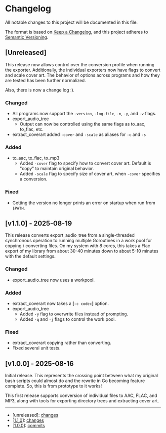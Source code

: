 # Changelog

All notable changes to this project will be documented in this file.

The format is based on [Keep a Changelog](https://keepachangelog.com/en/1.1.0/),
and this project adheres to [Semantic Versioning](https://semver.org/spec/v2.0.0.html).

<!-- markdownlint-disable MD024 -->

## [Unreleased]

This release now allows control over the conversion profile when running the
exporter. Additionally, the individual exporters now have flags to convert and
scale cover art. The behavior of options across programs and how they are tested
has been further normalized.

Also, there is now a change log :).

### Changed

- All programs now support the `-version`, `-log-file`, `-n`, `-y`, and `-v` flags.
- export_audio_tree
  - Output can now be controlled using the same flags as to_aac, to_flac, etc.
- extract_coverart added `-cover` and `-scale` as aliases for `-c` and `-s`

### Added

- to_aac, to_flac, to_mp3
  - Added `-cover` flag to specify how to convert cover art. Default is "copy" to maintain original behavior.
  - Added `-scale` flag to specify size of cover art, when `-cover` specifies a conversion.

### Fixed

- Getting the version no longer prints an error on startup when run from `$PATH`.

## [v1.1.0] - 2025-08-19

This release converts export_audio_tree from a single-threaded synchronous
operation to running multiple Goroutines in a work pool for copying / converting
files. On my system with 8 cores, this takes a Flac export of my library from
about 30-40 minutes down to about 5-10 minutes with the default settings.

### Changed

- export_audio_tree now uses a workpool.

### Added

- extract_coverart now takes a [`-c codec`] option.
- export_audio_tree
  - Added `-y` flag to overwrite files instead of prompting.
  - Added `-q` and `-j` flags to control the work pool.

### Fixed

- extract_coverart copying rather than converting.
- Fixed several unit tests.

## [v1.0.0] - 2025-08-16

Initial release. This represents the crossing point between what my original
bash scripts could almost do and the rewrite in Go becoming feature complete.
So, this is from prototype to it works!

This first release supports conversion of individual files to AAC, FLAC, and
MP3, along with tools for exporting directory trees and extracting cover art.

---

- \[unreleased\]: [changes](https://github.com/Spidey01/audio_converter/compare/v1.1.0...HEAD)
- [[1.1.0](https://github.com/Spidey01/audio_converter/releases/tag/v1.1.0)]: [changes](https://github.com/Spidey01/audio_converter/compare/v1.0.0...v1.1.0)
- [[1.0.0](https://github.com/Spidey01/audio_converter/releases/tag/v1.0.0)]: [commits](https://github.com/Spidey01/audio_converter/commits/v1.0.0/)

